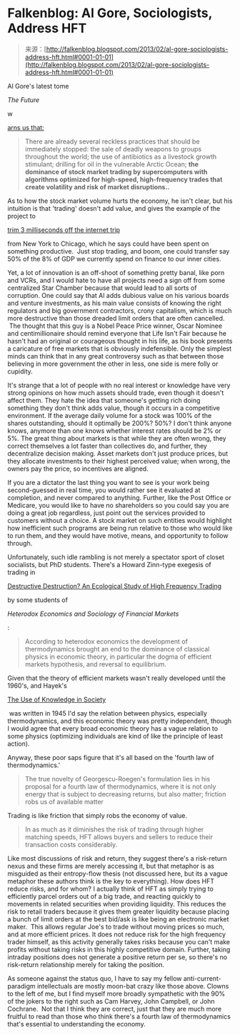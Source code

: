 <!--yml
category: 未分类
date: 2024-05-12 20:10:24
-->

# Falkenblog: Al Gore, Sociologists, Address HFT

> 来源：[http://falkenblog.blogspot.com/2013/02/al-gore-sociologists-address-hft.html#0001-01-01](http://falkenblog.blogspot.com/2013/02/al-gore-sociologists-address-hft.html#0001-01-01)

Al Gore's latest tome

*The Future*

w

[arns us that:](http://www.nytimes.com/2013/02/10/books/review/the-future-six-drivers-of-global-change-by-al-gore.html?ref=books&_r=0) 

> There are already several reckless practices that should be immediately stopped: the sale of deadly weapons to groups throughout the world; the use of antibiotics as a livestock growth stimulant; drilling for oil in the vulnerable Arctic Ocean; **the dominance of stock market trading by supercomputers with algorithms optimized for high-speed, high-frequency trades that create volatility and risk of market disruptions..**

As to how the stock market volume hurts the economy, he isn't clear, but his intuition is that 'trading' doesn't add value, and gives the example of the project to

[trim 3 milliseconds off the internet trip](http://www.zerohedge.com/news/chicago-new-york-and-back-85-milliseconds)

from New York to Chicago, which he says could have been spent on something productive.  Just stop trading, and boom, one could transfer say 50% of the 8% of GDP we currently spend on finance to our inner cities.

Yet, a lot of innovation is an off-shoot of something pretty banal, like porn and VCRs, and I would hate to have all projects need a sign off from some centralized Star Chamber because that would lead to all sorts of corruption. One could say that Al adds dubious value on his various boards and venture investments, as his main value consists of knowing the right regulators and big government contractors, crony capitalism, which is much more destructive than those dreaded limit orders that are often cancelled.  The thought that this guy is a Nobel Peace Price winner, Oscar Nominee and centimillionaire should remind everyone that Life Isn't Fair because he hasn't had an original or courageous thought in his life, as his book presents a caricature of free markets that is obviously indefensible. Only the simplest minds can think that in any great controversy such as that between those believing in more government the other in less, one side is mere folly or cupidity.

It's strange that a lot of people with no real interest or knowledge have very strong opinions on how much assets should trade, even though it doesn't affect them. They hate the idea that someone's getting rich doing something they don't think adds value, though it occurs in a competitive environment. If the average daily volume for a stock was 100% of the shares outstanding, should it optimally be 200%? 50%? I don't think anyone knows, anymore than one knows whether interest rates should be 2% or 5%. The great thing about markets is that while they are often wrong, they correct themselves a lot faster than collectives do, and further, they decentralize decision making. Asset markets don't just produce prices, but they allocate investments to their highest perceived value; when wrong, the owners pay the price, so incentives are aligned.

If you are a dictator the last thing you want to see is your work being second-guessed in real time, you would rather see it evaluated at completion, and never compared to anything. Further, like the Post Office or Medicare, you would like to have no shareholders so you could say you are doing a great job regardless, just point out the services provided to customers without a choice. A stock market on such entities would highlight how inefficient such programs are being run relative to those who would like to run them, and they would have motive, means, and opportunity to follow through.

Unfortunately, such idle rambling is not merely a spectator sport of closet socialists, but PhD students. There's a Howard Zinn-type exegesis of trading in

[Destructive Destruction? An Ecological Study of High Frequency Trading](http://www.metamute.org/editorial/articles/destructive-destruction-ecological-study-high-frequency-trading)

by some students of

*Heterodox Economics and Sociology of Financial Markets*

:

> According to heterodox economics the development of thermodynamics brought an end to the dominance of classical physics in economic theory, in particular the dogma of efficient markets hypothesis, and reversal to equilibrium.

Given that the theory of efficient markets wasn't really developed until the 1960's, and Hayek's

[The Use of Knowledge in Society](http://www.econlib.org/library/Essays/hykKnw1.html)

 was written in 1945 I'd say the relation between physics, especially thermodynamics, and this economic theory was pretty independent, though I would agree that every broad economic theory has a vague relation to some physics (optimizing individuals are kind of like the principle of least action).

Anyway, these poor saps figure that it's all based on the 'fourth law of thermodynamics.'

> The true novelty of Georgescu-Roegen's formulation lies in his proposal for a fourth law of thermodynamics, where it is not only energy that is subject to decreasing returns, but also matter; friction robs us of available matter

Trading is like friction that simply robs the economy of value.

> In as much as it diminishes the risk of trading through higher matching speeds, HFT allows buyers and sellers to reduce their transaction costs considerably.

Like most discussions of risk and return, they suggest there's a risk-return nexus and these firms are merely accessing it, but that metaphor is as misguided as their entropy-flow thesis (not discussed here, but its a vague metaphor these authors think is the key to everything). How does HFT reduce risks, and for whom? I actually think of HFT as simply trying to efficiently parcel orders out of a big trade, and reacting quickly to movements in related securities when providing liquidity. This reduces the risk to retail traders because it gives them greater liquidity because placing a bunch of limit orders at the best bid/ask is like being an electronic market maker.  This allows regular Joe's to trade without moving prices so much, and at more efficient prices. It does not reduce risk for the high frequency trader himself, as this activity generally takes risks because you can't make profits without taking risks in this highly competitive domain. Further, taking intraday positions does not generate a positive return per se, so there's no risk-return relationship merely for taking the position.

As someone against the status quo, I have to say my fellow anti-current-paradigm intellectuals are mostly moon-bat crazy like those above. Clowns to the left of me, but I find myself more broadly sympathetic with the 90% of the jokers to the right such as Cam Harvey, John Campbell, or John Cochrane.  Not that I think they are correct, just that they are much more fruitful to read than those who think there's a fourth law of thermodynamics that's essential to understanding the economy.
